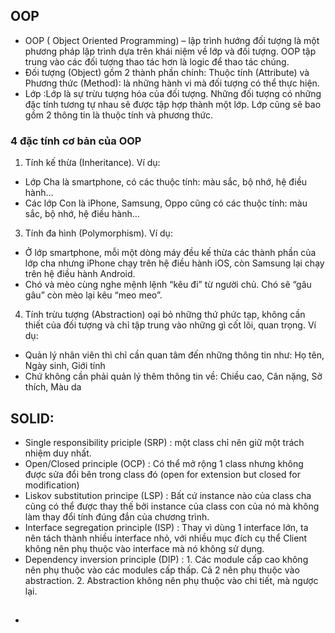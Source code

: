 ## OOP

- OOP ( Object Oriented Programming) – lập trình hướng đối tượng là một phương pháp lập trình dựa trên khái
  niệm về lớp và đối tượng. OOP tập trung vào các đối tượng thao tác hơn là logic để thao tác chúng.
- Đối tượng (Object) gồm 2 thành phần chính: Thuộc tính (Attribute) và Phương thức (Method): là những hành vi mà đối
  tượng có thể thực hiện.
- Lớp :Lớp là sự trừu tượng hóa của đối tượng. Những đối tượng có những đặc tính tương tự nhau sẽ được tập hợp thành một
  lớp. Lớp cũng sẽ bao gồm 2 thông tin là thuộc tính và phương thức.

### 4 đặc tính cơ bản của OOP

1. Tính kế thừa (Inheritance). Ví dụ:

- Lớp Cha là smartphone, có các thuộc tính: màu sắc, bộ nhớ, hệ điều hành…
- Các lớp Con là iPhone, Samsung, Oppo cũng có các thuộc tính: màu sắc, bộ nhớ, hệ điều hành…

3. Tính đa hình (Polymorphism). Ví dụ:

- Ở lớp smartphone, mỗi một dòng máy đều kế thừa các thành phần của lớp cha nhưng iPhone chạy trên hệ điều hành iOS, còn
  Samsung lại chạy trên hệ điều hành Android.
- Chó và mèo cùng nghe mệnh lệnh “kêu đi” từ người chủ. Chó sẽ “gâu gâu” còn mèo lại kêu “meo meo”.

4. Tính trừu tượng (Abstraction) oại bỏ những thứ phức tạp, không cần thiết của đối tượng và chỉ tập trung vào những gì
   cốt lõi, quan trọng. Ví dụ:
- Quản lý nhân viên thì chỉ cần quan tâm đến những thông tin như: Họ tên, Ngày sinh, Giới tính
- Chứ không cần phải quản lý thêm thông tin về: Chiều cao, Cân nặng, Sở thích, Màu da

## SOLID:

- Single responsibility priciple (SRP) : một class chỉ nên giữ một trách nhiệm duy nhất.
- Open/Closed principle (OCP) : Có thể mở rộng 1 class nhưng không được sửa đổi bên trong class đó (open for extension but closed for modification)
- Liskov substitution principe (LSP) : Bất cứ instance nào của class cha cũng có thể được thay thế bởi instance của class con của nó mà không làm thay đổi tính đúng đắn của chương trình.
- Interface segregation principle (ISP) : Thay vì dùng 1 interface lớn, ta nên tách thành nhiều interface nhỏ, với nhiều mục đích cụ thể Client không nên phụ thuộc vào interface mà nó không sử dụng.
- Dependency inversion principle (DIP) : 1. Các module cấp cao không nên phụ thuộc vào các modules cấp thấp. Cả 2 nên phụ thuộc vào abstraction. 2. Abstraction không nên phụ thuộc vào chi tiết, mà ngược lại.

##      
- 